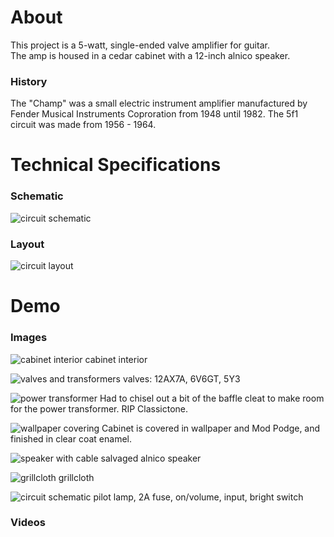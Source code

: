 # About

This project is a 5-watt, single-ended valve amplifier for guitar.\
The amp is housed in a cedar cabinet with a 12-inch alnico speaker.

### History

The "Champ" was a small electric instrument amplifier manufactured by Fender Musical Instruments Coproration from 1948 until 1982.
The 5f1 circuit was made from 1956 - 1964.

# Technical Specifications

### Schematic

![circuit schematic](https://github.com/apacific/single-ended-valve-amplifier/blob/main/media/images/5f1_schematic.png?raw=true)

### Layout

![circuit layout](https://github.com/apacific/single-ended-valve-amplifier/blob/main/media/images/5f1_layout.png?raw=true)

# Demo

### Images

![cabinet interior](https://github.com/apacific/single-ended-valve-amplifier/blob/main/media/images/a.JPG?raw=true)
cabinet interior

![valves and transformers](https://github.com/apacific/single-ended-valve-amplifier/blob/main/media/images/b.JPG?raw=true)
valves: 12AX7A, 6V6GT, 5Y3

![power transformer](https://github.com/apacific/single-ended-valve-amplifier/blob/main/media/images/c.JPG?raw=true)
Had to chisel out a bit of the baffle cleat to make room for the power transformer. RIP Classictone.

![wallpaper covering](https://github.com/apacific/single-ended-valve-amplifier/blob/main/media/images/d.JPG?raw=true)
Cabinet is covered in wallpaper and Mod Podge, and finished in clear coat enamel.

![speaker with cable](https://github.com/apacific/single-ended-valve-amplifier/blob/main/media/images/e.JPG?raw=true)
salvaged alnico speaker

![grillcloth](https://github.com/apacific/single-ended-valve-amplifier/blob/main/media/images/f.JPG?raw=true)
grillcloth

![circuit schematic](https://github.com/apacific/single-ended-valve-amplifier/blob/main/media/images/g.JPG?raw=true)
pilot lamp, 2A fuse, on/volume, input, bright switch

### Videos